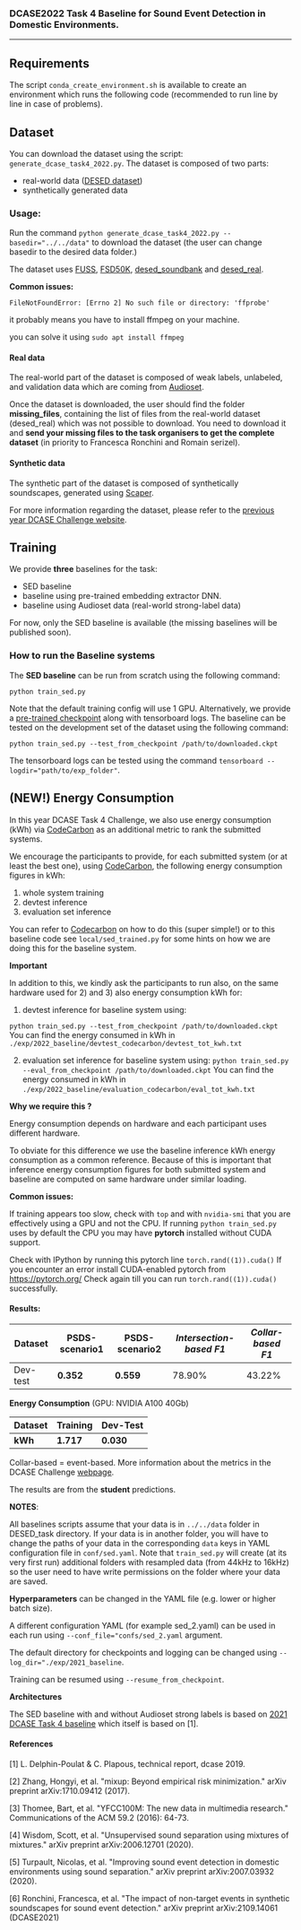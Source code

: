 ### DCASE2022 Task 4 Baseline for Sound Event Detection in Domestic Environments.

---

## Requirements

The script `conda_create_environment.sh` is available to create an environment which runs the
following code (recommended to run line by line in case of problems).

## Dataset
You can download the dataset using the script: `generate_dcase_task4_2022.py`.
The dataset is composed of two parts:
- real-world data ([DESED dataset][desed])
- synthetically generated data 


### Usage:
Run the command `python generate_dcase_task4_2022.py --basedir="../../data"` to download the dataset (the user can change basedir to the desired data folder.)

The dataset uses [FUSS][fuss_git], [FSD50K][FSD50K], [desed_soundbank][desed] and [desed_real][desed].

**Common issues:**

`FileNotFoundError: [Errno 2] No such file or directory: 'ffprobe'`

it probably means you have to install ffmpeg on your machine.

you can solve it using `sudo apt install ffmpeg`

#### Real data
The real-world part of the dataset is composed of weak labels, unlabeled, and validation data which are coming from [Audioset][audioset].

Once the dataset is downloaded, the user should find the folder **missing_files**, containing the list of files from the real-world dataset (desed_real) which was not possible to download. You need to download it and **send your missing files to the task
organisers to get the complete dataset** (in priority to Francesca Ronchini and Romain serizel).

#### Synthetic data 
The synthetic part of the dataset is composed of synthetically soundscapes, generated using [Scaper][scaper]. 


For more information regarding the dataset, please refer to the [previous year DCASE Challenge website][dcase_20_dataset]. 



## Training
We provide **three** baselines for the task:
- SED baseline
- baseline using pre-trained embedding extractor DNN. 
- baseline using Audioset data (real-world strong-label data)

For now, only the SED baseline is available (the missing baselines will be published soon).

### How to run the Baseline systems
The **SED baseline** can be run from scratch using the following command:

`python train_sed.py`

Note that the default training config will use 1 GPU. 
Alternatively, we provide a [pre-trained checkpoint][zenodo_pretrained_models] along with tensorboard logs. The baseline can be tested on the development set of the dataset using the following command:

`python train_sed.py --test_from_checkpoint /path/to/downloaded.ckpt`

The tensorboard logs can be tested using the command `tensorboard --logdir="path/to/exp_folder"`.


## **(NEW!)** Energy Consumption

In this year DCASE Task 4 Challenge, we also use energy consumption (kWh)
via [CodeCarbon](https://github.com/mlco2/codecarbon) as an additional metric to rank the submitted systems.

We encourage the participants to provide, for each submitted system (or at least the best one),
using [CodeCarbon](https://github.com/mlco2/codecarbon), the following energy consumption figures in kWh:

1) whole system training
2) devtest inference
3) evaluation set inference

You can refer to [Codecarbon](https://github.com/mlco2/codecarbon) on how to do this (super simple!)
or to this baseline code see `local/sed_trained.py` for some hints on 
how we are doing this for the baseline system.


**Important** 

In addition to this, we kindly ask the participants to 
run also, on the same hardware used for 2) and 3) 
also energy consumption kWh for:

1) devtest inference for baseline system using: 

`python train_sed.py --test_from_checkpoint /path/to/downloaded.ckpt`
You can find the energy consumed in kWh in `./exp/2022_baseline/devtest_codecarbon/devtest_tot_kwh.txt`

2) evaluation set inference for baseline system using:
`python train_sed.py --eval_from_checkpoint /path/to/downloaded.ckpt`
You can find the energy consumed in kWh in `./exp/2022_baseline/evaluation_codecarbon/eval_tot_kwh.txt`

**Why we require this ?**

Energy consumption depends on hardware and each participant uses
different hardware. 

To obviate for this difference we use the baseline inference kWh energy consumption 
as a common reference. Because of this is important that 
inference energy consumption figures for both submitted system 
and baseline are computed on same hardware under similar loading. 



**Common issues:**

If training appears too slow, check with `top` and with `nvidia-smi` that you 
are effectively using a GPU and not the CPU. 
If running `python train_sed.py` uses by default the CPU you may have **pytorch** installed 
without CUDA support. 

Check with IPython by running this pytorch line `torch.rand((1)).cuda()` 
If you encounter an error install CUDA-enabled pytorch from https://pytorch.org/
Check again till you can run `torch.rand((1)).cuda()` successfully. 

#### Results:

Dataset | **PSDS-scenario1** | **PSDS-scenario2** | *Intersection-based F1* | *Collar-based F1* 
--------|--------------------|--------------------|-------------------------|-----------------
Dev-test| **0.352**          | **0.559**          | 78.90%                  | 43.22%

**Energy Consumption** (GPU: NVIDIA A100 40Gb)

Dataset | Training  | Dev-Test |
--------|-----------|--------------------
**kWh** | **1.717** | **0.030**           

Collar-based = event-based. More information about the metrics in the DCASE Challenge [webpage][dcase22_webpage].

The results are from the **student** predictions. 

**NOTES**:

All baselines scripts assume that your data is in `../../data` folder in DESED_task directory.
If your data is in another folder, you will have to change the paths of your data in the corresponding `data` keys in YAML configuration file in `conf/sed.yaml`.
Note that `train_sed.py` will create (at its very first run) additional folders with resampled data (from 44kHz to 16kHz)
so the user need to have write permissions on the folder where your data are saved.

**Hyperparameters** can be changed in the YAML file (e.g. lower or higher batch size).

A different configuration YAML (for example sed_2.yaml) can be used in each run using `--conf_file="confs/sed_2.yaml` argument.

The default directory for checkpoints and logging can be changed using `--log_dir="./exp/2021_baseline`.

Training can be resumed using `--resume_from_checkpoint`.

**Architectures**

The SED baseline with and without Audioset strong labels is based on [2021 DCASE Task 4 baseline][dcase_21_repo]
which itself is based on [1].


[audioset]: https://research.google.com/audioset/
[dcase22_webpage]: https://dcase.community/challenge2022/task-sound-event-detection-in-domestic-environments
[dcase_21_repo]: https://github.com/DCASE-REPO/DESED_task/tree/master/recipes/dcase2021_task4_baseline
[dcase_20_dataset]: https://dcase.community/challenge2021/task-sound-event-detection-and-separation-in-domestic-environments#audio-dataset
[desed]: https://github.com/turpaultn/DESED
[fuss_git]: https://github.com/google-research/sound-separation/tree/master/datasets/fuss
[fsd50k]: https://zenodo.org/record/4060432
[zenodo_pretrained_models]: https://zenodo.org/record/4639817
[google_sourcesep_repo]: https://github.com/google-research/sound-separation/tree/master/datasets/yfcc100m
[sdk_installation_instructions]: https://cloud.google.com/sdk/docs/install
[zenodo_evaluation_dataset]: https://zenodo.org/record/4892545#.YMHH_DYzadY
[scaper]: https://github.com/justinsalamon/scaper

#### References
[1] L. Delphin-Poulat & C. Plapous, technical report, dcase 2019.

[2] Zhang, Hongyi, et al. "mixup: Beyond empirical risk minimization." arXiv preprint arXiv:1710.09412 (2017).

[3] Thomee, Bart, et al. "YFCC100M: The new data in multimedia research." Communications of the ACM 59.2 (2016): 64-73.

[4] Wisdom, Scott, et al. "Unsupervised sound separation using mixtures of mixtures." arXiv preprint arXiv:2006.12701 (2020).

[5] Turpault, Nicolas, et al. "Improving sound event detection in domestic environments using sound separation." arXiv preprint arXiv:2007.03932 (2020).

[6] Ronchini, Francesca, et al. "The impact of non-target events in synthetic soundscapes for sound event detection." arXiv preprint arXiv:2109.14061 (DCASE2021)
